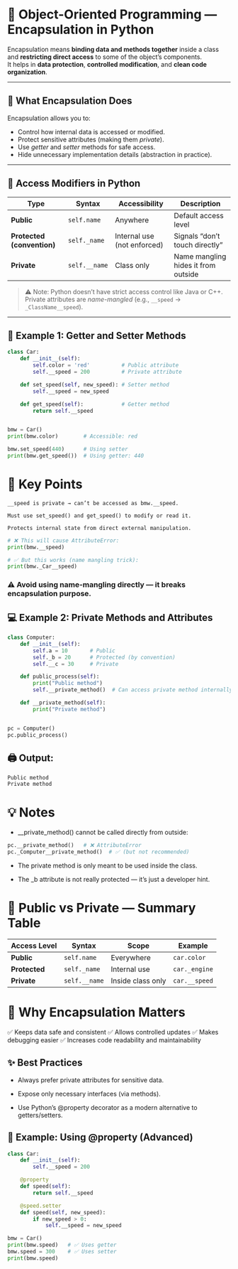# 🧱 Object-Oriented Programming — Encapsulation in Python

Encapsulation means **binding data and methods together** inside a class and **restricting direct access** to some of the object’s components.  
It helps in **data protection**, **controlled modification**, and **clean code organization**.

---

## 🔹 What Encapsulation Does

Encapsulation allows you to:
- Control how internal data is accessed or modified.
- Protect sensitive attributes (making them *private*).
- Use *getter* and *setter* methods for safe access.
- Hide unnecessary implementation details (abstraction in practice).

---

## 🧩 Access Modifiers in Python

| Type | Syntax | Accessibility | Description |
|-------|--------|----------------|-------------|
| **Public** | `self.name` | Anywhere | Default access level |
| **Protected (convention)** | `self._name` | Internal use (not enforced) | Signals “don’t touch directly” |
| **Private** | `self.__name` | Class only | Name mangling hides it from outside |

> ⚠️ Note: Python doesn’t have strict access control like Java or C++.  
> Private attributes are *name-mangled* (e.g., `__speed` → `_ClassName__speed`).

---

## 🚗 Example 1: Getter and Setter Methods

```python
class Car:
    def __init__(self):
        self.color = 'red'          # Public attribute
        self.__speed = 200          # Private attribute

    def set_speed(self, new_speed): # Setter method
        self.__speed = new_speed

    def get_speed(self):            # Getter method
        return self.__speed


bmw = Car()
print(bmw.color)        # Accessible: red

bmw.set_speed(440)      # Using setter
print(bmw.get_speed())  # Using getter: 440
```
# 🧠 Key Points
```text
__speed is private → can’t be accessed as bmw.__speed.

Must use set_speed() and get_speed() to modify or read it.

Protects internal state from direct external manipulation.
```
```python
# ❌ This will cause AttributeError:
print(bmw.__speed)

# ✅ But this works (name mangling trick):
print(bmw._Car__speed)
```
### ⚠️ Avoid using name-mangling directly — it breaks encapsulation purpose.
## 💻 Example 2: Private Methods and Attributes
```python
class Computer:
    def __init__(self):
        self.a = 10       # Public
        self._b = 20      # Protected (by convention)
        self.__c = 30     # Private

    def public_process(self):
        print("Public method")
        self.__private_method()  # Can access private method internally

    def __private_method(self):
        print("Private method")


pc = Computer()
pc.public_process()
```
## 🖨️ Output:
```pgsql
Public method
Private method
```
# 💡 Notes

* __private_method() cannot be called directly from outside:
```python
pc.__private_method()   # ❌ AttributeError
pc._Computer__private_method()  # ✅ (but not recommended)
```
* The private method is only meant to be used inside the class.

* The _b attribute is not really protected — it’s just a developer hint.

# 🧩 Public vs Private — Summary Table
| Access Level  | Syntax        | Scope             | Example       |
| ------------- | ------------- | ----------------- | ------------- |
| **Public**    | `self.name`   | Everywhere        | `car.color`   |
| **Protected** | `self._name`  | Internal use      | `car._engine` |
| **Private**   | `self.__name` | Inside class only | `car.__speed` |

# 🧠 Why Encapsulation Matters

✅ Keeps data safe and consistent
✅ Allows controlled updates
✅ Makes debugging easier
✅ Increases code readability and maintainability

## ✨ Best Practices

* Always prefer private attributes for sensitive data.

* Expose only necessary interfaces (via methods).

* Use Python’s @property decorator as a modern alternative to getters/setters.
## 🧩 Example: Using @property (Advanced)
```python
class Car:
    def __init__(self):
        self.__speed = 200

    @property
    def speed(self):
        return self.__speed

    @speed.setter
    def speed(self, new_speed):
        if new_speed > 0:
            self.__speed = new_speed

bmw = Car()
print(bmw.speed)   # ✅ Uses getter
bmw.speed = 300    # ✅ Uses setter
print(bmw.speed)
```
